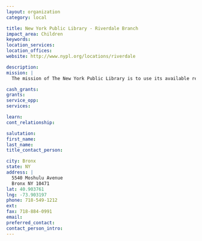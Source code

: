 ```yaml
---
layout: organization
category: local

title: New York Public Library - Riverdale Branch
impact_area: Children
keywords: 
location_services: 
location_offices: 
website: http://www.nypl.org/locations/riverdale

description: 
mission: |
  The mission of The New York Public Library is to use its available resources in a balanced program of collecting, cataloging, and conserving books and other materials, and providing ready access directly to individual library users and to users elsewhere through cooperating libraries and library networks.

cash_grants: 
grants: 
service_opp: 
services: 

learn: 
cont_relationship: 

salutation: 
first_name: 
last_name: 
title_contact_person: 

city: Bronx
state: NY
address: |
  5540 Moshulu Avenue    
  Bronx NY 10471
lat: 40.903761
lng: -73.903197
phone: 718-549-1212
ext: 
fax: 718-884-0991
email: 
preferred_contact: 
contact_person_intro: 
---
```

